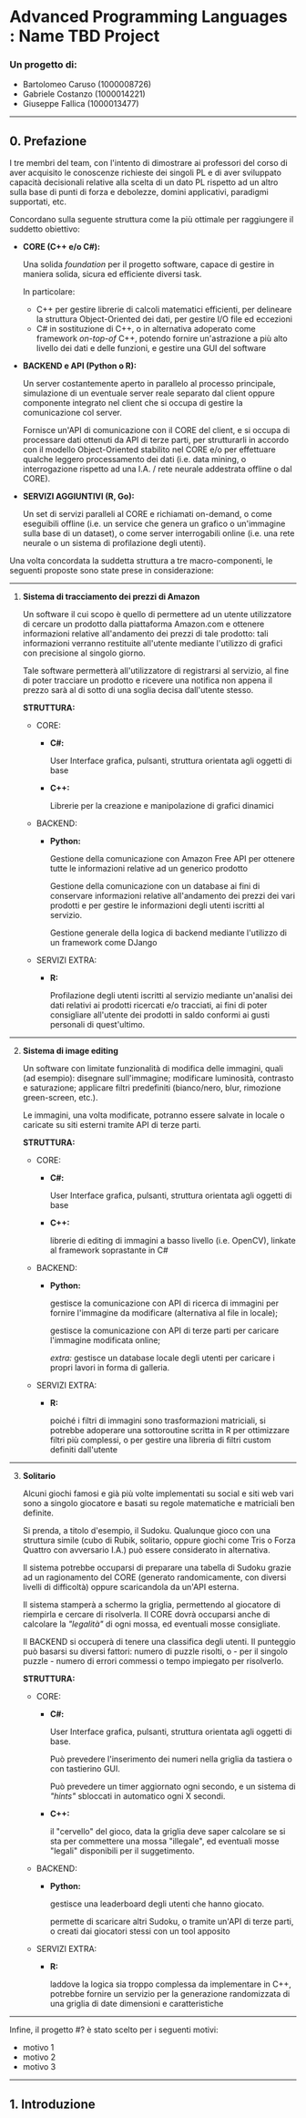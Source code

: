 # Advanced Programming Languages : Name TBD Project
### Un progetto di:
- Bartolomeo Caruso (1000008726)
- Gabriele Costanzo (1000014221)
- Giuseppe Fallica (1000013477)

---

## 0. Prefazione
I tre membri del team, con l'intento di dimostrare ai professori del corso di aver acquisito le conoscenze richieste dei singoli PL e di aver sviluppato capacità decisionali relative alla scelta di un dato PL rispetto ad un altro sulla base di punti di forza e debolezze, domini applicativi, paradigmi supportati, etc.

Concordano sulla seguente struttura come la più ottimale per raggiungere il suddetto obiettivo:
- **CORE (C++ e/o C#):**

    Una solida *foundation* per il progetto software, capace di gestire in maniera solida, sicura ed efficiente diversi task.

    In particolare:
    - C++ per gestire librerie di calcoli matematici efficienti, per delineare la struttura Object-Oriented dei dati, per gestire I/O file ed eccezioni
    - C# in sostituzione di C++, o in alternativa adoperato come framework *on-top-of* C++, potendo fornire un'astrazione a più alto livello dei dati e delle funzioni, e gestire una GUI del software

- **BACKEND e API (Python o R):**

    Un server costantemente aperto in parallelo al processo principale, simulazione di un eventuale server reale separato dal client oppure componente integrato nel client che si occupa di gestire la comunicazione col server.

    Fornisce un'API di comunicazione con il CORE del client, e si occupa di processare dati ottenuti da API di terze parti, per strutturarli in accordo con il modello Object-Oriented stabilito nel CORE e/o per effettuare qualche leggero processamento dei dati (i.e. data mining, o interrogazione rispetto ad una I.A. / rete neurale addestrata offline o dal CORE).

- **SERVIZI AGGIUNTIVI (R, Go):**

    Un set di servizi paralleli al CORE e richiamati on-demand, o come eseguibili offline (i.e. un service che genera un grafico o un'immagine sulla base di un dataset), o come server interrogabili online (i.e. una rete neurale o un sistema di profilazione degli utenti).

Una volta concordata la suddetta struttura a tre macro-componenti, le seguenti proposte sono state prese in considerazione:

---

1. **Sistema di tracciamento dei prezzi di Amazon**

    Un software il cui scopo è quello di permettere ad un utente utilizzatore di cercare un prodotto dalla piattaforma Amazon.com e ottenere informazioni relative all'andamento dei prezzi di tale prodotto: tali informazioni verranno restituite all'utente mediante l'utilizzo di grafici con precisione al singolo giorno.
    
    Tale software permetterà all'utilizzatore di registrarsi al servizio, al fine di poter tracciare un prodotto e ricevere una notifica non appena il prezzo sarà al di sotto di una soglia decisa dall'utente stesso.
    
    **STRUTTURA:**
    - CORE:
        - **C#:** 
        
            User Interface grafica, pulsanti, struttura orientata agli oggetti di base
        - **C++:** 
        
            Librerie per la creazione e manipolazione di grafici dinamici
    - BACKEND:
        - **Python:**
            
            Gestione della comunicazione con Amazon Free API per ottenere tutte le informazioni relative ad un generico prodotto 
            
            Gestione della comunicazione con un database ai fini di conservare informazioni relative all'andamento dei prezzi dei vari prodotti e per gestire le informazioni degli utenti iscritti al servizio.
            
            Gestione generale della logica di backend mediante l'utilizzo di un framework come DJango
    - SERVIZI EXTRA:
        - **R:**
            
            Profilazione degli utenti iscritti al servizio mediante un'analisi dei dati relativi ai prodotti ricercati e/o tracciati, ai fini di poter consigliare all'utente dei prodotti in saldo conformi ai gusti personali di quest'ultimo.    
            
---

2. **Sistema di image editing**

    Un software con limitate funzionalità di modifica delle immagini, quali (ad esempio): disegnare sull'immagine; modificare luminosità, contrasto e saturazione; applicare filtri predefiniti (bianco/nero, blur, rimozione green-screen, etc.).

    Le immagini, una volta modificate, potranno essere salvate in locale o caricate su siti esterni tramite API di terze parti.

    **STRUTTURA:**
    - CORE:
        - **C#:** 
        
            User Interface grafica, pulsanti, struttura orientata agli oggetti di base
        - **C++:** 
        
            librerie di editing di immagini a basso livello (i.e. OpenCV), linkate al framework soprastante in C#
    - BACKEND:
        - **Python:**
        
            gestisce la comunicazione con API di ricerca di immagini per fornire l'immagine da modificare (alternativa al file in locale);
            
            gestisce la comunicazione con API di terze parti per caricare l'immagine modificata online;
            
            *extra:* gestisce un database locale degli utenti per caricare i propri lavori in forma di galleria.
    - SERVIZI EXTRA:
        - **R:**

            poiché i filtri di immagini sono trasformazioni matriciali, si potrebbe adoperare una sottoroutine scritta in R per ottimizzare filtri più complessi, o per gestire una libreria di filtri custom definiti dall'utente

---

3. **Solitario**

    Alcuni giochi famosi e già più volte implementati su social e siti web vari sono a singolo giocatore e basati su regole matematiche e matriciali ben definite.

    Si prenda, a titolo d'esempio, il Sudoku. Qualunque gioco con una struttura simile (cubo di Rubik, solitario, oppure giochi come Tris o Forza Quattro con avversario I.A.) può essere considerato in alternativa.

    Il sistema potrebbe occuparsi di preparare una tabella di Sudoku grazie ad un ragionamento del CORE (generato randomicamente, con diversi livelli di difficoltà) oppure scaricandola da un'API esterna.

    Il sistema stamperà a schermo la griglia, permettendo al giocatore di riempirla e cercare di risolverla.
    Il CORE dovrà occuparsi anche di calcolare la *"legalità"* di ogni mossa, ed eventuali mosse consigliate.

    Il BACKEND si occuperà di tenere una classifica degli utenti. Il punteggio può basarsi su diversi fattori: numero di puzzle risolti, o - per il singolo puzzle - numero di errori commessi o tempo impiegato per risolverlo.

    **STRUTTURA:**
    - CORE:
        - **C#:** 
        
            User Interface grafica, pulsanti, struttura orientata agli oggetti di base.

            Può prevedere l'inserimento dei numeri nella griglia da tastiera o con tastierino GUI.

            Può prevedere un timer aggiornato ogni secondo, e un sistema di *"hints"* sbloccati in automatico ogni X secondi.
        - **C++:** 
        
            il "cervello" del gioco, data la griglia deve saper calcolare se si sta per commettere una mossa "illegale", ed eventuali mosse "legali" disponibili per il suggetimento.
    - BACKEND:
        - **Python:**
        
            gestisce una leaderboard degli utenti che hanno giocato.

            permette di scaricare altri Sudoku, o tramite un'API di terze parti, o creati dai giocatori stessi con un tool apposito
    - SERVIZI EXTRA:
        - **R:**

            laddove la logica sia troppo complessa da implementare in C++, potrebbe fornire un servizio per la generazione randomizzata di una griglia di date dimensioni e caratteristiche

---

Infine, il progetto #? è stato scelto per i seguenti motivi:
- motivo 1
- motivo 2
- motivo 3

---

## 1. Introduzione
